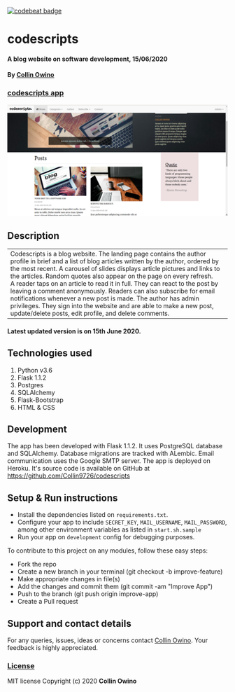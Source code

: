 [![codebeat badge](https://codebeat.co/badges/f11f6c1c-12eb-4487-91e8-61ff10408c09)](https://codebeat.co/projects/github-com-collin9726-codescripts-master)

# codescripts
#### A blog website on software development, 15/06/2020
#### By [Collin Owino](https://github.com/Collin9726)

### [codescripts app](https://codescriptsblog.herokuapp.com/)

<img src="./app/static/images/codescripts-home.png"
     alt="codescripts home image"
     style="width=100%;" />

## Description

<table>
<tr>
<td>
Codescripts is a blog website. The landing page contains the author profile in brief and a list of blog articles written by the author, ordered by the most recent. A carousel of slides displays article pictures and links to the articles. Random quotes also appear on the page on every refresh.
<br>
A reader taps on an article to read it in full. They can react to the post by leaving a comment anonymously. Readers can also subscribe for email notifications whenever a new post is made. The author has admin privileges. They sign into the website and are able to make a new post, update/delete posts, edit profile, and delete comments.
</td>
</tr>
</table> 

#### Latest updated version is on 15th June 2020.

## Technologies used

1. Python v3.6
2. Flask 1.1.2
3. Postgres
4. SQLAlchemy
5. Flask-Bootstrap
6. HTML & CSS

## Development

The app has been developed with Flask 1.1.2. It uses PostgreSQL database and SQLAlchemy. Database migrations are tracked with ALembic. Email communication uses the Google SMTP server. The app is deployed on Heroku. It's source code is available on GitHub at https://github.com/Collin9726/codescripts

## Setup & Run instructions
- Install the dependencies listed on `requirements.txt`.
- Configure your app to include `SECRET_KEY`, `MAIL_USERNAME`, `MAIL_PASSWORD`, among other environment variables as listed in `start.sh.sample`
- Run your app on `development` config for debugging purposes.

To contribute to this project on any modules, follow these easy steps:

- Fork the repo
- Create a new branch in your terminal (git checkout -b improve-feature)
- Make appropriate changes in file(s)
- Add the changes and commit them (git commit -am "Improve App")
- Push to the branch (git push origin improve-app)
- Create a Pull request

## Support and contact details
For any queries, issues, ideas or concerns contact [Collin Owino](owino.collin@gmail.com). Your feedback is highly appreciated. 
### [License](LICENSE)
MIT license
Copyright (c) 2020 **Collin Owino**